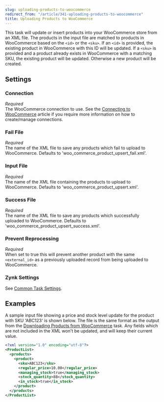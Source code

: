 ```yaml
---
slug: uploading-products-to-woocommerce
redirect_from: "/article/341-uploading-products-to-woocommerce"
title: Uploading Products to WooCommerce
---
```

This task will update or insert products into your WooCommerce store from an XML file. The products in the input file are matched to products in WooCommerce based on the `<id>` or the `<sku>`. If an `<id>` is provided, the existing product in WooCommerce with this ID will be updated. If a `<sku>` is provided and a product already exists in WooCommerce with a matching SKU, the existing product will be updated. Otherwise a new product will be created.

## Settings
### Connection
_Required_  
The WooCommerce connection to use. See the [Connecting to WooCommerce](connecting-to-woocommerce) article if you require more information on how to create/manage connections.

### Fail File
_Required_  
The name of the XML file to save any products which fail to upload to WooCommerce. Defaults to 'woo_commerce_product_upsert_fail.xml'.

### Input File
_Required_  
The name of the XML file containing the products to upload to WooCommerce. Defaults to 'woo_commerce_product_upsert.xml'.

### Success File
_Required_  
The name of the XML file to save any products which successfully uploaded to WooCommerce. Defaults to 'woo_commerce_product_upsert_success.xml'.

### Prevent Reprocessing
_Required_  
When set to true this will prevent another product with the same `<external_id>` as a previously uploaded record from being uploaded to WooCommerce.

### Zynk Settings
See [Common Task Settings](common-task-settings).

## Examples
A sample input file showing a price and stock level update for the product with SKU 'ABC123' is shown below. The file is the same format as the output from the [Downloading Products from WooCommerce](downloading-products-from-woocommerce) task. Any fields which are not included in the XML won't be updated, and will keep their current value.
```xml
<?xml version="1.0" encoding="utf-8"?>
<ProductList>
  <products>
    <product>
      <sku>ABC123</sku>
      <regular_price>10.00</regular_price>
      <managing_stock>true</managing_stock>
      <stock_quantity>88</stock_quantity>
      <in_stock>true</in_stock>
    </product>
  </products>
</ProductList>
```